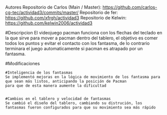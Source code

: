 
Autores
Repositorio de Carlos (Main / Master): https://github.com/carlos-cg-tec/actividad3/commits/master/
Repositorio de fer: https://github.com/xfrgh/actividad3
Repositorio de Kelwin: https://github.com/kelwin2006/actividad3

#Descripcion
	El videojuego pacman funciona con los flechas del teclado en la que sirve para mover a pacman dentro del tablero, el objetivo es
	comer todos los puntos y evitar el contacto con los fantasma, de lo contrario terminara el juego automaticamente si pacman es
	atrapado por un fantasma.

 #Modificaciones

	
	#Inteligencia de los fantasmas
	Se implementó mejoras en la lógica de movimiento de los fantasma para que sean más listos, anticipando la posición de Pacman	
	para que de esta manera aumente la dificultad   	
 

	#Cambios en el tablero y velocidad de fantasmas
	Se cambió el diseño del tablero, cambiando su distrución, los fantasmas fueron configurados para que su movimiento sea más rápido








